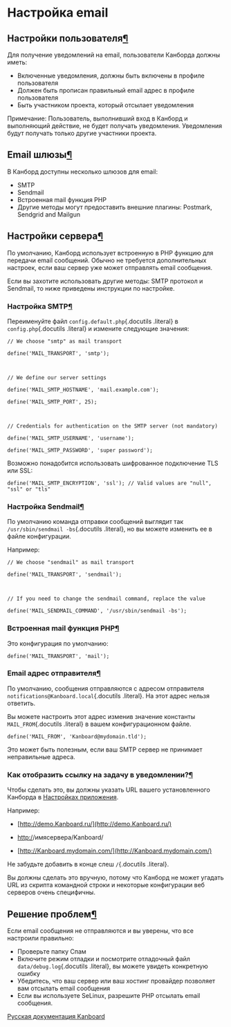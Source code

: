 Настройка email
===============


Настройки пользователя[¶](#user-settings "Ссылка на этот заголовок")
--------------------------------------------------------------------

Для получение уведомлений на email, пользователи Канборда должны иметь:

-   Включенные уведомления, должны быть включены в профиле пользователя
-   Должен быть прописан правильный email адрес в профиле пользователя
-   Быть участником проекта, который отсылает уведомления


Примечание: Пользователь, выполнивший вход в Канборд и выполняющий действие, не будет получать уведомления. Уведомления будут получать только другие участники проекта.



Email шлюзы[¶](#email-transports "Ссылка на этот заголовок")
------------------------------------------------------------

В Канборд доступны несколько шлюзов для email:

-   SMTP
-   Sendmail
-   Встроенная mail функция PHP
-   Другие методы могут предоставить внешние плагины: Postmark, Sendgrid and Mailgun


Настройки сервера[¶](#server-settings "Ссылка на этот заголовок")
-----------------------------------------------------------------

По умолчанию, Канборд использует встроенную в PHP функцию для передачи email сообщений. Обычно не требуется дополнительных настроек, если ваш сервер уже может отправлять email сообщения.

Если вы захотите использовать другие методы: SMTP протокол и Sendmail, то ниже приведены инструкции по настройке.

### Настройка SMTP[¶](#smtp-configuration "Ссылка на этот заголовок")

Переименуйте файл `config.default.php`{.docutils .literal} в `config.php`{.docutils .literal} и измените следующие значения:


    // We choose "smtp" as mail transport

    define('MAIL_TRANSPORT', 'smtp');



    // We define our server settings

    define('MAIL_SMTP_HOSTNAME', 'mail.example.com');

    define('MAIL_SMTP_PORT', 25);



    // Credentials for authentication on the SMTP server (not mandatory)

    define('MAIL_SMTP_USERNAME', 'username');

    define('MAIL_SMTP_PASSWORD', 'super password');



Возможно понадобится использовать шифрованное подключение TLS или SSL:


    define('MAIL_SMTP_ENCRYPTION', 'ssl'); // Valid values are "null", "ssl" or "tls"


### Настройка Sendmail[¶](#sendmail-configuration "Ссылка на этот заголовок")

По умолчанию команда отправки сообщений выглядит так `/usr/sbin/sendmail -bs`{.docutils .literal}, но вы можете изменить ее в файле конфигурации.

Например:



    // We choose "sendmail" as mail transport

    define('MAIL_TRANSPORT', 'sendmail');



    // If you need to change the sendmail command, replace the value

    define('MAIL_SENDMAIL_COMMAND', '/usr/sbin/sendmail -bs');



### Встроенная mail функция PHP[¶](#php-native-mail-function "Ссылка на этот заголовок")

Это конфигурация по умолчанию:



    define('MAIL_TRANSPORT', 'mail');



### Email адрес отправителя[¶](#the-sender-email-address "Ссылка на этот заголовок")

По умолчанию, сообщения отправляются с адресом отправителя `notifications@Kanboard.local`{.docutils .literal}. На этот адрес нельзя ответить.

Вы можете настроить этот адрес изменив значение константы `MAIL_FROM`{.docutils .literal} в вашем конфигурационном файле.


    define('MAIL_FROM', 'Kanboard@mydomain.tld');


Это может быть полезным, если ваш SMTP сервер не принимает неправильные адреса.


### Как отобразить ссылку на задачу в уведомлении?[¶](#how-to-display-a-link-to-the-task-in-notifications "Ссылка на этот заголовок")

Чтобы сделать это, вы должны указать URL вашего установленного Канборда в [Настройках приложения](application-configuration.markdown).

Например:



-   [http://demo.Kanboard.ru/](http://demo.Kanboard.ru/)



-   <http:/>/имясервера/Kanboard/



-   [http://Kanboard.mydomain.com/](http://Kanboard.mydomain.com/)



Не забудьте добавить в конце слеш `/`{.docutils .literal}.



Вы должны сделать это вручную, потому что Канборд не может угадать URL из скрипта командной строки и некоторые конфигурации веб серверов очень специфичны.


Решение проблем[¶](#troubleshooting "Ссылка на этот заголовок")
---------------------------------------------------------------

Если email сообщения не отправляются и вы уверены, что все настроили правильно:

-   Проверьте папку Спам
-   Включите режим отладки и посмотрите отладочный файл `data/debug.log`{.docutils .literal}, вы можете увидеть конкретную ошибку
-   Убедитесь, что ваш сервер или ваш хостинг провайдер позволяет вам отсылать email сообщения
-   Если вы используете SeLinux, разрешите PHP отсылать email сообщения.


 



[Русская документация Kanboard](http://Kanboard.ru/doc/)

